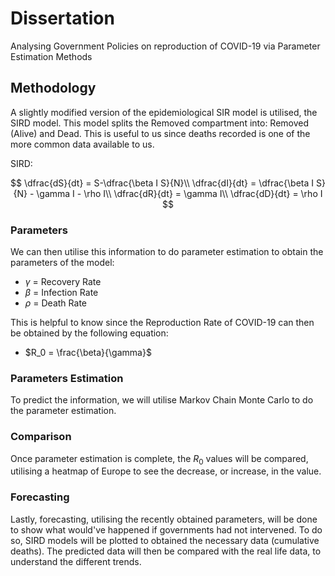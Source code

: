 # Dissertation
Analysing Government Policies on reproduction of COVID-19 via Parameter Estimation Methods

## Methodology
A slightly modified version of the epidemiological SIR model is utilised, the SIRD model. This model splits the Removed compartment into: Removed (Alive) and Dead. This is useful to us since deaths recorded is one of the more common data available to us. 

SIRD:

$$
\dfrac{dS}{dt} = S-\dfrac{\beta I S}{N}\\
\dfrac{dI}{dt} = \dfrac{\beta I S}{N} - \gamma I - \rho I\\
\dfrac{dR}{dt} = \gamma I\\
\dfrac{dD}{dt} = \rho I
$$

### Parameters
We can then utilise this information to do parameter estimation to obtain the parameters of the model:
- $\gamma$ = Recovery Rate
- $\beta$ = Infection Rate
- $\rho$ = Death Rate

This is helpful to know since the Reproduction Rate of COVID-19 can then be obtained by the following equation:
- $R_0 = \frac{\beta}{\gamma}$

### Parameters Estimation
To predict the information, we will utilise Markov Chain Monte Carlo to do the parameter estimation.

### Comparison
Once parameter estimation is complete, the $R_0$ values will be compared, utilising a heatmap of Europe to see the decrease, or increase, in the value.

### Forecasting
Lastly, forecasting, utilising the recently obtained parameters, will be done to show what would've happened if governments had not intervened. To do so, SIRD models will be plotted to obtained the necessary data (cumulative deaths). The predicted data will then be compared with the real life data, to understand the different trends.

